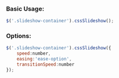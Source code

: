 ### Basic Usage:
```javascript
$('.slideshow-container').cssSlideshow();
```
### Options:
```javascript
$('.slideshow-container').cssSlideshow({
	speed:number,
	easing:'ease-option',
	transitionSpeed:number
});
```